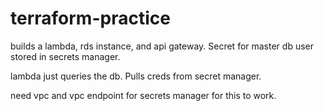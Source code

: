 # terraform-practice

builds a lambda, rds instance, and api gateway. Secret for master db user stored in secrets manager.

lambda just queries the db. Pulls creds from secret manager.

need vpc and vpc endpoint for secrets manager for this to work.